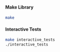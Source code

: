 #### Make Library

```zsh
make
```

#### Interactive Tests

```zsh
make interactive_tests
./interactive_tests
```
